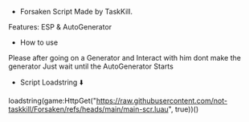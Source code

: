 * Forsaken Script Made by TaskKill.

Features: ESP & AutoGenerator

* How to use

Please after going on a Generator and Interact with him dont make the generator
Just wait until the AutoGenerator Starts

* Script Loadstring ⬇️

loadstring(game:HttpGet("https://raw.githubusercontent.com/not-taskkill/Forsaken/refs/heads/main/main-scr.luau", true))()
